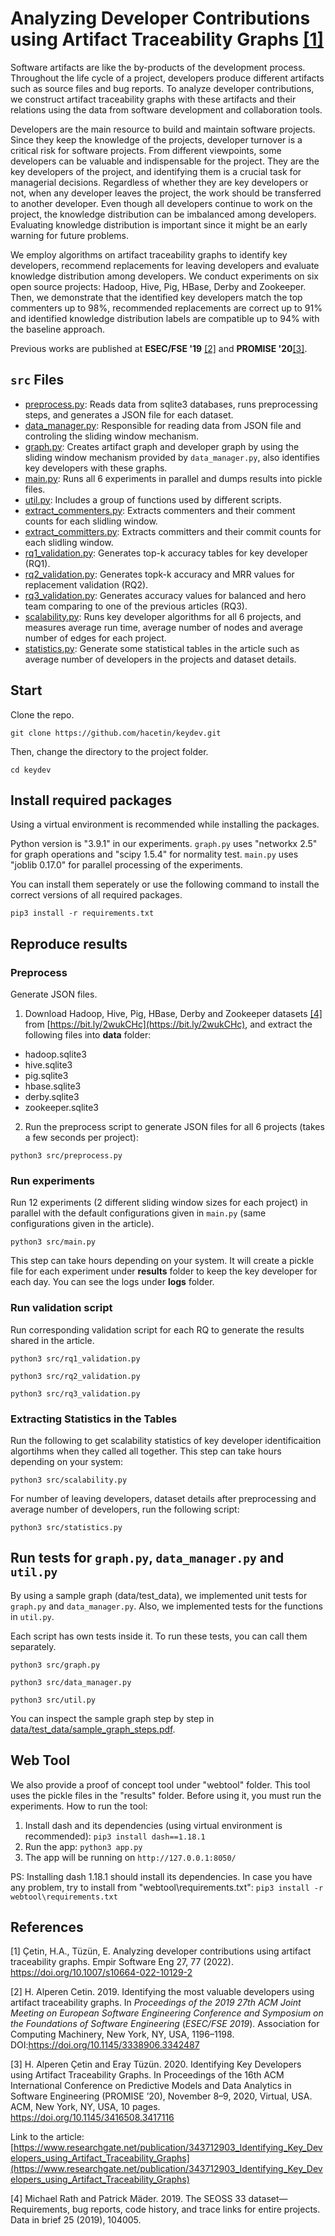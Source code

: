 # Analyzing Developer Contributions using Artifact Traceability Graphs [[1]](#1)

Software artifacts are like the by-products of the development process. Throughout the life cycle of a project, developers produce different artifacts such as source files and bug reports. To analyze developer contributions, we construct artifact traceability graphs with these artifacts and their relations using the data from software development and collaboration tools.

Developers are the main resource to build and maintain software projects. Since they keep the knowledge of the projects, developer turnover is a critical risk for software projects. From different viewpoints, some developers can be valuable and indispensable for the project. They are the key developers of the project, and identifying them is a crucial task for managerial decisions. Regardless of whether they are key developers or not, when any developer leaves the project, the work should be transferred to another developer. Even though all developers continue to work on the project, the knowledge distribution can be imbalanced among developers. Evaluating knowledge distribution is important since it might be an early warning for future problems.

We employ algorithms on artifact traceability graphs to identify key developers, recommend replacements for leaving developers and evaluate knowledge distribution among developers. We conduct experiments on six open source projects: Hadoop, Hive, Pig, HBase, Derby and Zookeeper. Then, we demonstrate that the identified key developers match the top commenters up to 98%, recommended replacements are correct up to 91% and identified knowledge distribution labels are compatible up to 94% with the baseline approach.

Previous works are published at **ESEC/FSE '19** [[2]](#2) and **PROMISE '20**[[3]](#3).

  

## `src` Files

 
-  [preprocess.py](preprocess.py): Reads data from sqlite3 databases, runs preprocessing steps, and generates a JSON file for each dataset.
-  [data_manager.py](data_manager.py): Responsible for reading data from JSON file and controling the sliding window mechanism.
-  [graph.py](graph.py): Creates artifact graph and developer graph by using the sliding window mechanism provided by `data_manager.py`, also identifies key developers with these graphs.
-  [main.py](main.py): Runs all 6 experiments in parallel and dumps results into pickle files.
-  [util.py](util.py): Includes a group of functions used by different scripts.
-  [extract_commenters.py](extract_commenters.py): Extracts commenters and their comment counts for each slidling window.
-  [extract_committers.py](extract_committers.py): Extracts committers and their commit counts for each slidling window.
-  [rq1_validation.py](rq1_validation.py): Generates top-k accuracy tables for key developer (RQ1).
-  [rq2_validation.py](rq2_validation.py): Generates topk-k accuracy and  MRR values for replacement validation (RQ2).
-  [rq3_validation.py](rq3_validation.py): Generates accuracy values for balanced and hero team comparing to one of the previous articles (RQ3).
-  [scalability.py](scalability.py): Runs key developer algorithms for all 6 projects, and measures average run time, average number of nodes and average number of edges for each project.
-  [statistics.py](scalability.py): Generate some statistical tables in the article such as average number of developers in the projects and dataset details.

## Start

Clone the repo.

`git clone https://github.com/hacetin/keydev.git`

Then, change the directory to the project folder.

`cd keydev`

## Install required packages
Using a virtual environment is recommended while installing the packages.

Python version is "3.9.1" in our experiments. `graph.py` uses "networkx 2.5" for graph operations and "scipy 1.5.4" for normality test. `main.py` uses "joblib 0.17.0" for parallel processing of the experiments.

You can install them seperately or use the following command to install the correct versions of all required packages.

`pip3 install -r requirements.txt`

## Reproduce results

### Preprocess
Generate JSON files.
1) Download Hadoop, Hive, Pig, HBase, Derby and Zookeeper datasets [[4]](#4) from [https://bit.ly/2wukCHc](https://bit.ly/2wukCHc), and extract the following files into **data** folder:
- hadoop.sqlite3
- hive.sqlite3
- pig.sqlite3
- hbase.sqlite3
- derby.sqlite3
- zookeeper.sqlite3

2) Run the preprocess script to generate JSON files for all 6 projects (takes a few seconds per project):

`python3 src/preprocess.py`

### Run experiments
Run 12 experiments (2 different sliding window sizes for each project) in parallel with the default configurations given in `main.py` (same configurations given in the article).

`python3 src/main.py`

This step can take hours depending on your system. It will create a pickle file for each experiment under **results** folder to keep the key developer for each day. You can see the logs under **logs** folder.

### Run validation script
Run corresponding validation script for each RQ to generate the results shared in the article.

`python3 src/rq1_validation.py`

`python3 src/rq2_validation.py`

`python3 src/rq3_validation.py`

### Extracting Statistics in the Tables
Run the following to get scalability statistics of key developer identificaition algortihms when they called all together. This step can take hours depending on your system:

`python3 src/scalability.py`

For number of leaving developers, dataset details after preprocessing and average number of developers, run the following script:

`python3 src/statistics.py`

## Run tests for `graph.py`, `data_manager.py` and `util.py`
By using a sample graph (data/test_data), we implemented unit tests for `graph.py` and `data_manager.py`. Also, we implemented tests for the functions in `util.py`.

Each script has own tests inside it. To run these tests, you can call them separately.

`python3 src/graph.py`

`python3 src/data_manager.py`

`python3 src/util.py`

You can inspect the sample graph step by step in [data/test_data/sample_graph_steps.pdf](data/test_data/sample_graph_steps.pdf).

## Web Tool
We also provide a proof of concept tool under "webtool" folder. This tool uses the pickle files in the "results" folder. Before using it, you must run the experiments. How to run the tool:

1. Install dash and its dependencies (using virtual environment is recommended):
`pip3 install dash==1.18.1`
2. Run the app:
`python3 app.py`
3. The app will be running on `http://127.0.0.1:8050/`

PS: Installing dash 1.18.1 should install its dependencies. In case you have any problem, try to install from "webtool\requirements.txt":
`pip3 install -r webtool\requirements.txt`

## References
<a  id="1">[1]</a> Çetin, H.A., Tüzün, E. Analyzing developer contributions using artifact traceability graphs. Empir Software Eng 27, 77 (2022). https://doi.org/10.1007/s10664-022-10129-2

<a  id="1">[2]</a> H. Alperen Cetin. 2019. Identifying the most valuable developers using artifact traceability graphs. In _Proceedings of the 2019 27th ACM Joint Meeting on European Software Engineering Conference and Symposium on the Foundations of Software Engineering_ (_ESEC/FSE 2019_). Association for Computing Machinery, New York, NY, USA, 1196–1198. DOI:https://doi.org/10.1145/3338906.3342487

<a  id="2">[3]</a> H. Alperen Çetin and Eray Tüzün. 2020. Identifying Key Developers using Artifact Traceability Graphs. In Proceedings of the 16th ACM International Conference on Predictive Models and Data Analytics in Software Engineering (PROMISE ’20), November 8–9, 2020, Virtual, USA. ACM, New York, NY, USA, 10 pages. https://doi.org/10.1145/3416508.3417116

Link to the article: [https://www.researchgate.net/publication/343712903_Identifying_Key_Developers_using_Artifact_Traceability_Graphs](https://www.researchgate.net/publication/343712903_Identifying_Key_Developers_using_Artifact_Traceability_Graphs)

<a  id="3">[4]</a> Michael Rath and Patrick Mäder. 2019. The SEOSS 33 dataset—Requirements, bug reports, code history, and trace links for entire projects. Data in brief 25 (2019), 104005.
